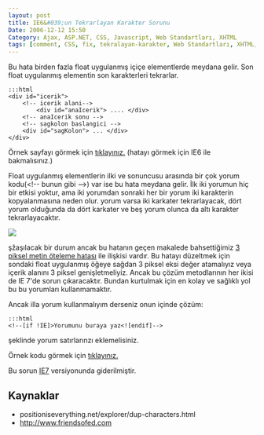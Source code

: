 ```yaml
---
layout: post
title: IE6&#039;un Tekrarlayan Karakter Sorunu
Date: 2006-12-12 15:50
Category: Ajax, ASP.NET, CSS, Javascript, Web Standartları, XHTML
tags: [comment, CSS, fix, tekralayan-karakter, Web Standartları, XHTML, yorum]
---
```


Bu hata birden fazla float uygulanmış içiçe elementlerde meydana gelir.
Son float uygulanmış elementin son karakterleri tekrarlar.

	:::html
	<div id="icerik">
		<!-- icerik alani-->
			<div id="anaIcerik"> .... </div>
		<!-- anaIcerik sonu -->
		<!-- sagkolon baslangici -->
		<div id="sagKolon"> ... </div>
	</div>


Örnek sayfayı görmek için [tıklayınız.][] (hatayı görmek için IE6 ile
bakmalısınız.)

Float uygulanmış elementlerin ilki ve sonuncusu arasında bir çok yorum
kodu(<\!-- bunun gibi --\>) var ise bu hata meydana gelir. İlk iki
yorumun hiç bir etkisi yoktur, ama iki yorumdan sonraki her bir yorum
iki karakterin kopyalanmasına neden olur. yorum varsa iki karkater
tekrarlayacak, dört yorum olduğunda da dört karkater ve beş yorum olunca
da altı karakter tekrarlayacaktır.

![][100]

şžaşılacak bir durum ancak bu hatanın geçen makalede bahsettiğimiz [3 piksel metin öteleme hatası][] ile ilişkisi vardır. Bu hatayı düzeltmek
için sondaki float uygulanmış öğeye sağdan 3 piksel eksi değer
atamalıyız veya içerik alanını 3 piksel genişletmeliyiz. Ancak bu çözüm
metodlarının her ikisi de IE 7'de sorun çıkaracaktır. Bundan kurtulmak
için en kolay ve sağlıklı yol bu bu yorumları kullanmamaktır.

Ancak illa yorum kullanmalıyım derseniz onun içinde çözüm:

	:::html
	<!--[if !IE]>Yorumunu buraya yaz<![endif]-->

şeklinde yorum satırlarınzı eklemelisiniz.

Örnek kodu görmek için [tıklayınız.][1]

Bu sorun [IE7][] versiyonunda giderilmiştir.

## Kaynaklar

-   positioniseverything.net/explorer/dup-characters.html
-   http://www.friendsofed.com


  [tıklayınız.]: /dokumanlar/ie_tekrarlayan_karakter_sorunu_ornek.html
  [100]: /dokumanlar/ie_tekrarlananlrak.gif
  [3 piksel metin öteleme hatası]: http://fatihhayrioglu.com/ieun-3-piksel-metin-oteleme-hatasi/
  [1]: /dokumanlar/ie_tekrarlayan_karakter_sorunu_ornek2.html
  [IE7]: http://fatihhayrioglu.com/internet-explorer-7-ve-css/
